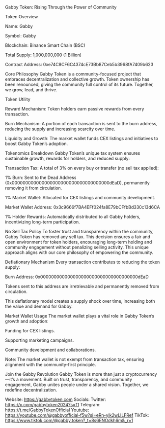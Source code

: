 Gabby Token: Rising Through the Power of Community

Token Overview

Name: Gabby

Symbol: Gabby

Blockchain: Binance Smart Chain (BSC)

Total Supply: 1,000,000,000 (1 Billion)

Contract Address: 0xe74C8CF6C4374cE73Bb87Ceb5b3968fA7409b623

Core Philosophy
Gabby Token is a community-focused project that embraces decentralization and collective growth. Token ownership has been renounced, giving the community full control of its future. Together, we grow, lead, and thrive.

Token Utility

Reward Mechanism: Token holders earn passive rewards from every transaction.

Burn Mechanism: A portion of each transaction is sent to the burn address, reducing the supply and increasing scarcity over time.

Liquidity and Growth: The market wallet funds CEX listings and initiatives to boost Gabby Token’s adoption.

Tokenomics Breakdown
Gabby Token’s unique tax system ensures sustainable growth, rewards for holders, and reduced supply:

Transaction Tax: A total of 3% on every buy or transfer (no sell tax applied):

1% Burn: Sent to the Dead Address (0x000000000000000000000000000000000000dEaD), permanently removing it from circulation.

1% Market Wallet: Allocated for CEX listings and community development.

Market Wallet Address: 0x3c9666f7BA4EFf024fa8E79bCFfbBd330c13d6CA

1% Holder Rewards: Automatically distributed to all Gabby holders, incentivizing long-term participation.

No Sell Tax Policy
To foster trust and transparency within the community, Gabby Token has removed any sell tax. This decision ensures a fair and open environment for token holders, encouraging long-term holding and community engagement without penalizing selling activity. This unique approach aligns with our core philosophy of empowering the community.

Deflationary Mechanism
Every transaction contributes to reducing the token supply:

Burn Address: 0x000000000000000000000000000000000000dEaD

Tokens sent to this address are irretrievable and permanently removed from circulation.

This deflationary model creates a supply shock over time, increasing both the value and demand for Gabby.

Market Wallet Usage
The market wallet plays a vital role in Gabby Token’s growth and adoption:

Funding for CEX listings.

Supporting marketing campaigns.

Community development and collaborations.

Note: The market wallet is not exempt from transaction tax, ensuring alignment with the community-first principle.

Join the Gabby Revolution
Gabby Token is more than just a cryptocurrency—it’s a movement. Built on trust, transparency, and community engagement, Gabby unites people under a shared vision. Together, we redefine decentralization.


Website: https://gabbytoken.com
Socials: Twitter: https://x.com/gabbytoken2024?s=11
Telegram: https://t.me/GabbyTokenOfficial
Youtube: https://youtube.com/@gabbyofficial-f5w?si=eRn-yik2wLILFRef
TikTok: https://www.tiktok.com/@gabby.token?_t=8s6ENOdkh6m&_r=1
